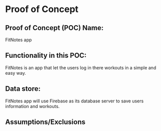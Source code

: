 # Proof of Concept

## Proof of Concept (POC) Name:
FitNotes app


## Functionality in this POC:
FitNotes is an app that let the users log in there workouts in a simple and easy way.



## Data store:
FitNotes app will use Firebase as its database server to save users information and workouts. 

## Assumptions/Exclusions



